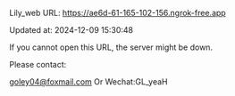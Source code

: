 Lily_web URL: https://ae6d-61-165-102-156.ngrok-free.app

Updated at: 2024-12-09 15:30:48

If you cannot open this URL, the server might be down.

Please contact: 

goley04@foxmail.com Or Wechat:GL_yeaH